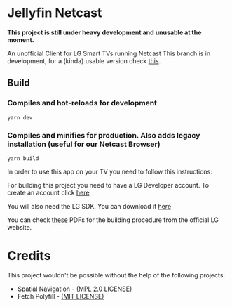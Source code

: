 # Jellyfin Netcast
**This project is still under heavy development and unusable at the moment.**

An unofficial Client for LG Smart TVs running Netcast
This branch is in development, for a (kinda) usable version check [this](https://github.com/pablouser1/jellyfin-netcast/tree/legacy).

## Build
### Compiles and hot-reloads for development
```
yarn dev
```

### Compiles and minifies for production. Also adds legacy installation (useful for our Netcast Browser)
```
yarn build
```

In order to use this app on your TV you need to follow this instructions:

For building this project you need to have a LG Developer account. To create an account click [here](https://us.lgaccount.com/login/sign_in)

You will also need the LG SDK. You can download it [here](http://webostv.developer.lge.com/discover/netcast/sdk/netcast-sdk-v301/)

You can check [these](http://webostv.developer.lge.com/discover/netcast/document/) PDFs for the building procedure from the official LG website.

# Credits
This project wouldn't be possible without the help of the following projects:

- Spatial Navigation - [(MPL 2.0 LICENSE)](https://github.com/luke-chang/js-spatial-navigation/blob/master/LICENSE)
- Fetch Polyfill - [(MIT LICENSE)](https://github.com/github/fetch/blob/master/LICENSE)
